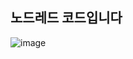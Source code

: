 ## 노드레드 코드입니다


![image](https://user-images.githubusercontent.com/68101034/153650492-df925996-e17d-4a21-bb92-f2642a2de9a0.png)
